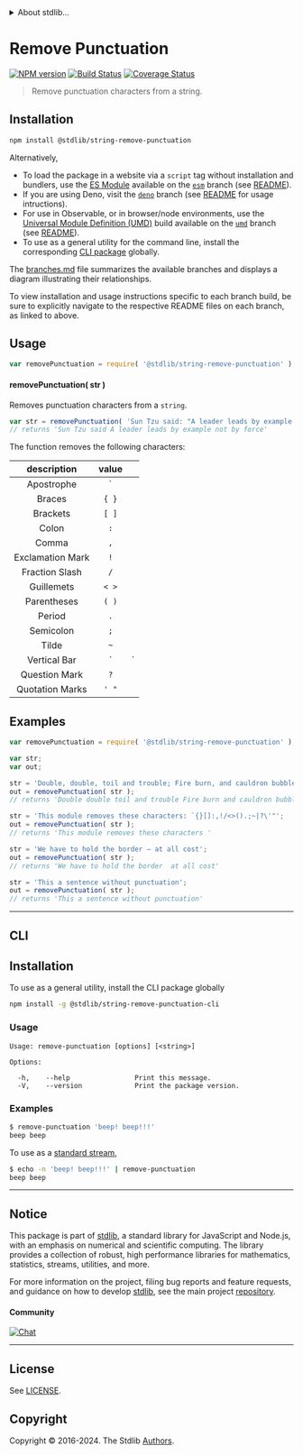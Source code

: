 <!--

@license Apache-2.0

Copyright (c) 2018 The Stdlib Authors.

Licensed under the Apache License, Version 2.0 (the "License");
you may not use this file except in compliance with the License.
You may obtain a copy of the License at

   http://www.apache.org/licenses/LICENSE-2.0

Unless required by applicable law or agreed to in writing, software
distributed under the License is distributed on an "AS IS" BASIS,
WITHOUT WARRANTIES OR CONDITIONS OF ANY KIND, either express or implied.
See the License for the specific language governing permissions and
limitations under the License.

-->


<details>
  <summary>
    About stdlib...
  </summary>
  <p>We believe in a future in which the web is a preferred environment for numerical computation. To help realize this future, we've built stdlib. stdlib is a standard library, with an emphasis on numerical and scientific computation, written in JavaScript (and C) for execution in browsers and in Node.js.</p>
  <p>The library is fully decomposable, being architected in such a way that you can swap out and mix and match APIs and functionality to cater to your exact preferences and use cases.</p>
  <p>When you use stdlib, you can be absolutely certain that you are using the most thorough, rigorous, well-written, studied, documented, tested, measured, and high-quality code out there.</p>
  <p>To join us in bringing numerical computing to the web, get started by checking us out on <a href="https://github.com/stdlib-js/stdlib">GitHub</a>, and please consider <a href="https://opencollective.com/stdlib">financially supporting stdlib</a>. We greatly appreciate your continued support!</p>
</details>

# Remove Punctuation

[![NPM version][npm-image]][npm-url] [![Build Status][test-image]][test-url] [![Coverage Status][coverage-image]][coverage-url] <!-- [![dependencies][dependencies-image]][dependencies-url] -->

> Remove punctuation characters from a string.

<section class="intro">

</section>

<!-- /.intro -->

<section class="installation">

## Installation

```bash
npm install @stdlib/string-remove-punctuation
```

Alternatively,

-   To load the package in a website via a `script` tag without installation and bundlers, use the [ES Module][es-module] available on the [`esm`][esm-url] branch (see [README][esm-readme]).
-   If you are using Deno, visit the [`deno`][deno-url] branch (see [README][deno-readme] for usage intructions).
-   For use in Observable, or in browser/node environments, use the [Universal Module Definition (UMD)][umd] build available on the [`umd`][umd-url] branch (see [README][umd-readme]).
-   To use as a general utility for the command line, install the corresponding [CLI package][cli-section] globally.

The [branches.md][branches-url] file summarizes the available branches and displays a diagram illustrating their relationships.

To view installation and usage instructions specific to each branch build, be sure to explicitly navigate to the respective README files on each branch, as linked to above.

</section>

<section class="usage">

## Usage

```javascript
var removePunctuation = require( '@stdlib/string-remove-punctuation' );
```

#### removePunctuation( str )

Removes punctuation characters from a `string`.

```javascript
var str = removePunctuation( 'Sun Tzu said: "A leader leads by example not by force."' );
// returns 'Sun Tzu said A leader leads by example not by force'
```

The function removes the following characters:

|    description   |  value  |     |
| :--------------: | :-----: | --- |
|    Apostrophe    | `` ` `` |     |
|      Braces      |  `{ }`  |     |
|     Brackets     |  `[ ]`  |     |
|       Colon      |   `:`   |     |
|       Comma      |   `,`   |     |
| Exclamation Mark |   `!`   |     |
|  Fraction Slash  |   `/`   |     |
|    Guillemets    |  `< >`  |     |
|    Parentheses   |  `( )`  |     |
|      Period      |   `.`   |     |
|     Semicolon    |   `;`   |     |
|       Tilde      |   `~`   |     |
|   Vertical Bar   |    \`   | \`  |
|   Question Mark  |   `?`   |     |
|  Quotation Marks |  `' "`  |     |

</section>

<!-- /.usage -->

<section class="examples">

## Examples

<!-- eslint no-undef: "error" -->

```javascript
var removePunctuation = require( '@stdlib/string-remove-punctuation' );

var str;
var out;

str = 'Double, double, toil and trouble; Fire burn, and cauldron bubble!';
out = removePunctuation( str );
// returns 'Double double toil and trouble Fire burn and cauldron bubble'

str = 'This module removes these characters: `{}[]:,!/<>().;~|?\'"';
out = removePunctuation( str );
// returns 'This module removes these characters '

str = 'We have to hold the border – at all cost';
out = removePunctuation( str );
// returns 'We have to hold the border  at all cost'

str = 'This a sentence without punctuation';
out = removePunctuation( str );
// returns 'This a sentence without punctuation'
```

</section>

<!-- /.examples -->

* * *

<section class="cli">

## CLI

<section class="installation">

## Installation

To use as a general utility, install the CLI package globally

```bash
npm install -g @stdlib/string-remove-punctuation-cli
```

</section>

<!-- CLI usage documentation. -->

<section class="usage">

### Usage

```text
Usage: remove-punctuation [options] [<string>]

Options:

  -h,    --help                Print this message.
  -V,    --version             Print the package version.
```

</section>

<!-- /.usage -->

<section class="examples">

### Examples

```bash
$ remove-punctuation 'beep! beep!!!'
beep beep
```

To use as a [standard stream][standard-streams],

```bash
$ echo -n 'beep! beep!!!' | remove-punctuation
beep beep
```

</section>

<!-- /.examples -->

</section>

<!-- /.cli -->

<!-- Section for related `stdlib` packages. Do not manually edit this section, as it is automatically populated. -->

<section class="related">

</section>

<!-- /.related -->

<!-- Section for all links. Make sure to keep an empty line after the `section` element and another before the `/section` close. -->


<section class="main-repo" >

* * *

## Notice

This package is part of [stdlib][stdlib], a standard library for JavaScript and Node.js, with an emphasis on numerical and scientific computing. The library provides a collection of robust, high performance libraries for mathematics, statistics, streams, utilities, and more.

For more information on the project, filing bug reports and feature requests, and guidance on how to develop [stdlib][stdlib], see the main project [repository][stdlib].

#### Community

[![Chat][chat-image]][chat-url]

---

## License

See [LICENSE][stdlib-license].


## Copyright

Copyright &copy; 2016-2024. The Stdlib [Authors][stdlib-authors].

</section>

<!-- /.stdlib -->

<!-- Section for all links. Make sure to keep an empty line after the `section` element and another before the `/section` close. -->

<section class="links">

[npm-image]: http://img.shields.io/npm/v/@stdlib/string-remove-punctuation.svg
[npm-url]: https://npmjs.org/package/@stdlib/string-remove-punctuation

[test-image]: https://github.com/stdlib-js/string-remove-punctuation/actions/workflows/test.yml/badge.svg?branch=v0.2.0
[test-url]: https://github.com/stdlib-js/string-remove-punctuation/actions/workflows/test.yml?query=branch:v0.2.0

[coverage-image]: https://img.shields.io/codecov/c/github/stdlib-js/string-remove-punctuation/main.svg
[coverage-url]: https://codecov.io/github/stdlib-js/string-remove-punctuation?branch=main

<!--

[dependencies-image]: https://img.shields.io/david/stdlib-js/string-remove-punctuation.svg
[dependencies-url]: https://david-dm.org/stdlib-js/string-remove-punctuation/main

-->

[chat-image]: https://img.shields.io/gitter/room/stdlib-js/stdlib.svg
[chat-url]: https://app.gitter.im/#/room/#stdlib-js_stdlib:gitter.im

[stdlib]: https://github.com/stdlib-js/stdlib

[stdlib-authors]: https://github.com/stdlib-js/stdlib/graphs/contributors

[cli-section]: https://github.com/stdlib-js/string-remove-punctuation#cli
[cli-url]: https://github.com/stdlib-js/string-remove-punctuation/tree/cli
[@stdlib/string-remove-punctuation]: https://github.com/stdlib-js/string-remove-punctuation/tree/main

[umd]: https://github.com/umdjs/umd
[es-module]: https://developer.mozilla.org/en-US/docs/Web/JavaScript/Guide/Modules

[deno-url]: https://github.com/stdlib-js/string-remove-punctuation/tree/deno
[deno-readme]: https://github.com/stdlib-js/string-remove-punctuation/blob/deno/README.md
[umd-url]: https://github.com/stdlib-js/string-remove-punctuation/tree/umd
[umd-readme]: https://github.com/stdlib-js/string-remove-punctuation/blob/umd/README.md
[esm-url]: https://github.com/stdlib-js/string-remove-punctuation/tree/esm
[esm-readme]: https://github.com/stdlib-js/string-remove-punctuation/blob/esm/README.md
[branches-url]: https://github.com/stdlib-js/string-remove-punctuation/blob/main/branches.md

[stdlib-license]: https://raw.githubusercontent.com/stdlib-js/string-remove-punctuation/main/LICENSE

[standard-streams]: https://en.wikipedia.org/wiki/Standard_streams

</section>

<!-- /.links -->
